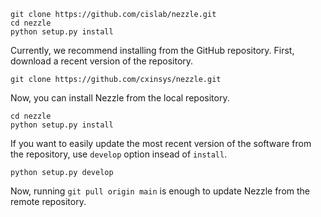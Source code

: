 

```
git clone https://github.com/cislab/nezzle.git
cd nezzle
python setup.py install
``` 


Currently, we recommend installing from the GitHub repository.
First, download a recent version of the repository.

```
git clone https://github.com/cxinsys/nezzle.git
```

Now, you can install Nezzle from the local repository.

```
cd nezzle
python setup.py install
```

If you want to easily update the most recent version of the software
from the repository, use ``develop`` option insead of ``install``.

```
python setup.py develop
```

Now, running ``git pull origin main`` is enough to update Nezzle
from the remote repository.